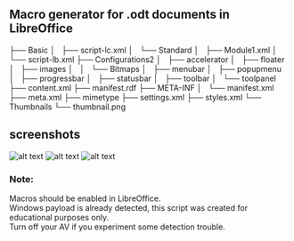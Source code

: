 ## Macro generator for .odt documents in LibreOffice

├── Basic
│   ├── script-lc.xml
│   └── Standard
│       ├── Module1.xml
│       └── script-lb.xml
├── Configurations2
│   ├── accelerator
│   ├── floater
│   ├── images
│   │   └── Bitmaps
│   ├── menubar
│   ├── popupmenu
│   ├── progressbar
│   ├── statusbar
│   ├── toolbar
│   └── toolpanel
├── content.xml
├── manifest.rdf
├── META-INF
│   └── manifest.xml
├── meta.xml
├── mimetype
├── settings.xml
├── styles.xml
└── Thumbnails
    └── thumbnail.png

## screenshots
![alt text](https://github.com/0bfxgh0st/Malicious-ODT/blob/main/screenshots/sample.png)
![alt text](https://github.com/0bfxgh0st/Malicious-ODT/blob/main/screenshots/lin.png)
![alt text](https://github.com/0bfxgh0st/Malicious-ODT/blob/main/screenshots/sample2.png)

### Note:
Macros should be enabled in LibreOffice.  
Windows payload is already detected, this script was created for educational purposes only.  
Turn off your AV if you experiment some detection trouble.  
